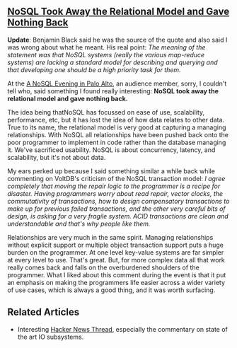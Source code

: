 ## [NoSQL Took Away the Relational Model and Gave Nothing Back](/blog/2010/10/28/nosql-took-away-the-relational-model-and-gave-nothing-back.html)

    

    

**Update**: Benjamin Black said he was the source of the quote and also said I was wrong about what he meant. His real point: _The meaning of the statement was that NoSQL systems (really the various map-reduce systems) are lacking a standard model for describing and querying and that developing one should be a high priority task for them._

At the [A NoSQL Evening in Palo Alto](http://www.meetup.com/Silicon-Valley-NoSQL/calendar/14727419/?joinFrom=event&success=profileUpdatedEventWelcome), an audience member, sorry, I couldn't tell who, said something I found really interesting: **NoSQL took away the relational model and gave nothing back.**

The idea being thatNoSQL has focussed on ease of use, scalability, performance, etc, but it has lost the idea of how data relates to other data. True to its name, the relational model is very good at capturing a managing relationships. With NoSQL all relationships have been pushed back onto the poor programmer to implement in code rather than the database managing it. We've sacrificed usability. NoSQL is about concurrency, latency, and scalability, but it's not about data.

My ears perked up because I said something similar a while back while commenting on VoltDB's criticism of the NoSQL transaction model: _I agree completely that moving the repair logic to the programmer is a recipe for disaster. Having programmers worry about read repair, vector clocks, the commutativity of transactions, how to design compensatory transactions to make up for previous failed transactions, and the other very careful bits of design, is asking for a very fragile system. ACID transactions are clean and understandable and that's why people like them._

Relationships are very much in the same spirit. Managing relationships without explicit support or multiple object transaction support puts a huge burden on the programmer. At one level key-value systems are far simpler at every level to use. That's great. But, for more complex data all that work really comes back and falls on the overburdened shoulders of the programmer. What I liked about this comment during the event is that it put an emphasis on making the programmers life easier across a wider variety of use cases, which is always a good thing, and it was worth surfacing.

## Related Articles

*   Interesting [Hacker News Thread](http://news.ycombinator.com/item?id=1847575), especially the commentary on state of the art IO subsystems.

    
